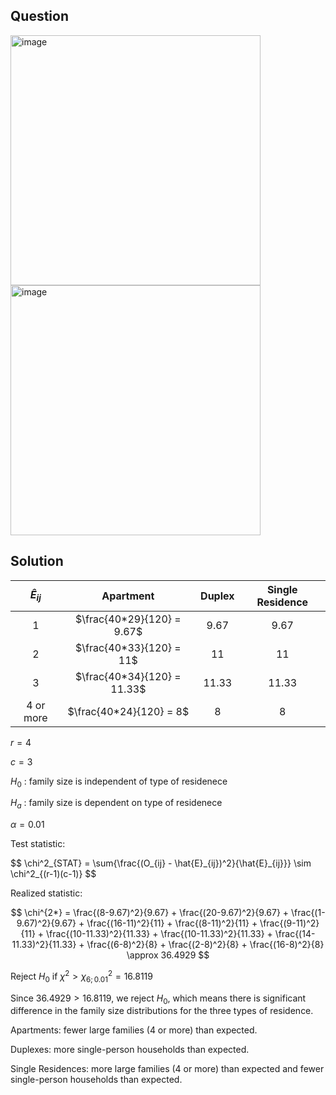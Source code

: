 ## Question

<img width="400" alt="image" src="https://github.com/user-attachments/assets/80307705-8eb6-4c7e-aa74-b06613c6d1f9"  />
<img width="400" alt="image" src="https://github.com/user-attachments/assets/1734762e-5356-4eec-8bfd-990c50273f61"  />

## Solution

|    $\hat{E}_{ij}$   |          Apartment          | Duplex | Single Residence |
| :-----------------: | :-------------------------: | :----: | :---------------:|
| 1                   | $\frac{40*29}{120} = 9.67$  |  9.67  |       9.67       |
| 2                   | $\frac{40*33}{120} = 11$    |   11   |        11        |
| 3                   | $\frac{40*34}{120} = 11.33$ | 11.33  |      11.33       |
| 4 or more           | $\frac{40*24}{120} = 8$     |   8    |        8         |

$r=4$

$c=3$  

$H_0$ : family size is independent of type of residenece

$H_a$ : family size is dependent on type of residenece   

$\alpha = 0.01$  
  
Test statistic:

$$
\chi^2_{STAT} = \sum{\frac{(O_{ij} - \hat{E}_{ij})^2}{\hat{E}\_\{ij}}} \sim \chi^2\_{(r-1)(c-1)}
$$

Realized statistic:

$$
\chi^{2*} = \frac{(8-9.67)^2}{9.67} + \frac{(20-9.67)^2}{9.67} + \frac{(1-9.67)^2}{9.67} + \frac{(16-11)^2}{11} + \frac{(8-11)^2}{11} + \frac{(9-11)^2}{11} + \frac{(10-11.33)^2}{11.33} + \frac{(10-11.33)^2}{11.33} + \frac{(14-11.33)^2}{11.33} + \frac{(6-8)^2}{8} + \frac{(2-8)^2}{8} + \frac{(16-8)^2}{8} \approx 36.4929
$$

Reject $H_0$ if $\chi^{2} > \chi^2_{6;0.01} = 16.8119$

Since $36.4929 > 16.8119$, we reject $H_0$, which means there is significant difference in the family size distributions for the three types of residence.

Apartments: fewer large families (4 or more) than expected.  
  
Duplexes: more single-person households than expected.  
  
Single Residences: more large families (4 or more) than expected and fewer single-person households than expected.  
